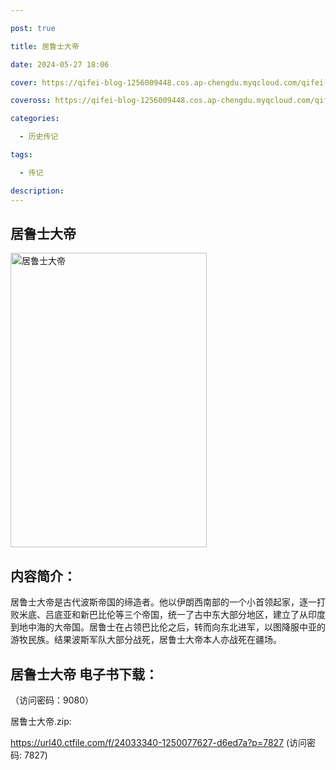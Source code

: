 ```yaml
---

post: true

title: 居鲁士大帝

date: 2024-05-27 18:06

cover: https://qifei-blog-1256009448.cos.ap-chengdu.myqcloud.com/qifei-blog/66060a299f345e8d03b9fc88.jpg

coveross: https://qifei-blog-1256009448.cos.ap-chengdu.myqcloud.com/qifei-blog/66060a299f345e8d03b9fc88.jpg

categories:

  - 历史传记

tags:

  - 传记

description:
---
```


## 居鲁士大帝
<img alt="居鲁士大帝 " class="aligncenter loaded" data-was-processed="true" decoding="async" fetchpriority="high" height="471" src="https://qifei-blog-1256009448.cos.ap-chengdu.myqcloud.com/qifei-blog/66060a299f345e8d03b9fc88.jpg" style="cursor: zoom-in;" width="314"/>

## 内容简介：

居鲁士大帝是古代波斯帝国的缔造者。他以伊朗西南部的一个小首领起家，逐一打败米底、吕底亚和新巴比伦等三个帝国，统一了古中东大部分地区，建立了从印度到地中海的大帝国。居鲁士在占领巴比伦之后，转而向东北进军，以图降服中亚的游牧民族。结果波斯军队大部分战死，居鲁士大帝本人亦战死在疆场。

## 居鲁士大帝 电子书下载：

 （访问密码：9080）

居鲁士大帝.zip: 

https://url40.ctfile.com/f/24033340-1250077627-d6ed7a?p=7827 (访问密码: 7827)
